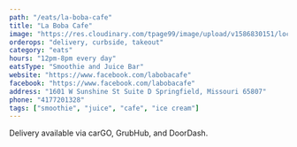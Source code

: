 ```yaml
---
path: "/eats/la-boba-cafe"
title: "La Boba Cafe"
image: "https://res.cloudinary.com/tpage99/image/upload/v1586830151/local417eats/local417eatslogo.png"
orderops: "delivery, curbside, takeout"
category: "eats"
hours: "12pm-8pm every day"
eatsType: "Smoothie and Juice Bar"
website: "https://www.facebook.com/labobacafe"
facebook: "https://www.facebook.com/labobacafe"
address: "1601 W Sunshine St Suite D Springfield, Missouri 65807"
phone: "4177201328"
tags: ["smoothie", "juice", "cafe", "ice cream"]
---
```


Delivery available via carGO, GrubHub, and DoorDash.
